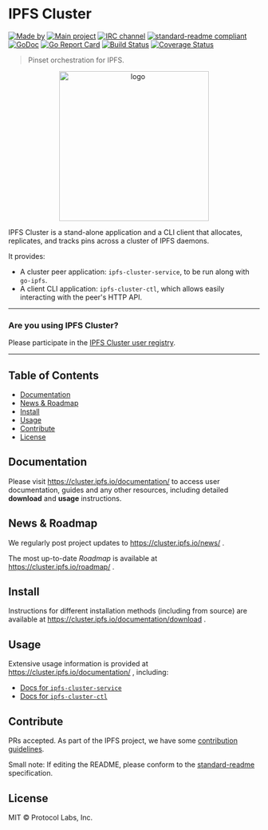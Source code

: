 # IPFS Cluster


[![Made by](https://img.shields.io/badge/made%20by-Protocol%20Labs-blue.svg?style=flat-square)](https://protocol.ai)
[![Main project](https://img.shields.io/badge/project-ipfs-blue.svg?style=flat-square)](http://github.com/ipfs/ipfs)
[![IRC channel](https://img.shields.io/badge/freenode-%23ipfs--cluster-blue.svg?style=flat-square)](http://webchat.freenode.net/?channels=%23ipfs-cluster)
[![standard-readme compliant](https://img.shields.io/badge/standard--readme-OK-green.svg?style=flat-square)](https://github.com/RichardLitt/standard-readme)
[![GoDoc](https://godoc.org/github.com/ipfs/ipfs-cluster?status.svg)](https://godoc.org/github.com/ipfs/ipfs-cluster)
[![Go Report Card](https://goreportcard.com/badge/github.com/ipfs/ipfs-cluster)](https://goreportcard.com/report/github.com/ipfs/ipfs-cluster)
[![Build Status](https://travis-ci.org/ipfs/ipfs-cluster.svg?branch=master)](https://travis-ci.org/ipfs/ipfs-cluster)
[![Coverage Status](https://coveralls.io/repos/github/ipfs/ipfs-cluster/badge.svg?branch=master)](https://coveralls.io/github/ipfs/ipfs-cluster?branch=master)

> Pinset orchestration for IPFS.

<p align="center">
<img src="https://cluster.ipfs.io/cluster/png/IPFS_Cluster_color_no_text.png" alt="logo" width="300" height="300" />
</p>

IPFS Cluster is a stand-alone application and a CLI client that allocates, replicates, and tracks pins across a cluster of IPFS daemons.

It provides:

* A cluster peer application: `ipfs-cluster-service`, to be run along with `go-ipfs`.
* A client CLI application: `ipfs-cluster-ctl`, which allows easily interacting with the peer's HTTP API.

---

### Are you using IPFS Cluster?

Please participate in the [IPFS Cluster user registry](https://docs.google.com/forms/d/e/1FAIpQLSdWF5aXNXrAK_sCyu1eVv2obTaKVO3Ac5dfgl2r5_IWcizGRg/viewform).

---

## Table of Contents

- [Documentation](#documentation)
- [News & Roadmap](#news--roadmap)
- [Install](#install)
- [Usage](#usage)
- [Contribute](#contribute)
- [License](#license)


## Documentation

Please visit https://cluster.ipfs.io/documentation/ to access user documentation, guides and any other resources, including detailed **download** and **usage** instructions.

## News & Roadmap

We regularly post project updates to https://cluster.ipfs.io/news/ .

The most up-to-date *Roadmap* is available at https://cluster.ipfs.io/roadmap/ .

## Install

Instructions for different installation methods (including from source) are available at https://cluster.ipfs.io/documentation/download .

## Usage

Extensive usage information is provided at https://cluster.ipfs.io/documentation/ , including:

* [Docs for `ipfs-cluster-service`](https://cluster.ipfs.io/documentation/ipfs-cluster-service/)
* [Docs for `ipfs-cluster-ctl`](https://cluster.ipfs.io/documentation/ipfs-cluster-ctl/)

## Contribute

PRs accepted. As part of the IPFS project, we have some [contribution guidelines](https://cluster.ipfs.io/developer/contribute).

Small note: If editing the README, please conform to the [standard-readme](https://github.com/RichardLitt/standard-readme) specification.

## License

MIT © Protocol Labs, Inc.
